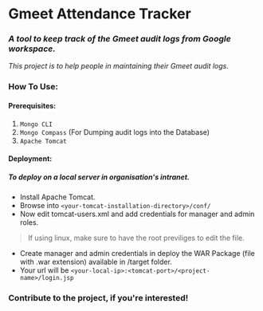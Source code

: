 # Gmeet Attendance Tracker 
### _A tool to keep track of the Gmeet audit logs from Google workspace._
_This project is to help people in maintaining their Gmeet audit logs._


### How To Use:

#### Prerequisites:
1. `Mongo CLI`
2. `Mongo Compass` (For Dumping audit logs into the Database)
3. `Apache Tomcat`

#### Deployment:
##### To deploy on a local server in organisation's intranet.
- Install Apache Tomcat.
- Browse into ```<your-tomcat-installation-directory>/conf/```
- Now edit tomcat-users.xml and add credentials for manager and admin roles. 
> If using linux, make sure to have the root previliges to edit the file.
- Create manager and admin credentials in deploy the WAR Package (file with .war extension) available in /target folder.
- Your url will be ```<your-local-ip>:<tomcat-port>/<project-name>/login.jsp```

### Contribute to the project, if you're interested!
